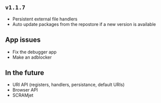 ## `v1.1.7`
- Persistent external file handlers
- Auto update packages from the repostore if a new version is available

## App issues
- Fix the debugger app
- Make an adblocker

## In the future
- URI API (registers, handlers, persistance, default URIs)
- Browser API
- SCRAMjet
